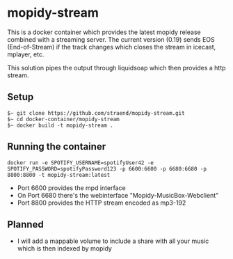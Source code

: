 # mopidy-stream

This is a docker container which provides the latest mopidy release combined with a streaming server. The current version (0.19) sends EOS (End-of-Stream) if the track changes which closes the stream in icecast, mplayer, etc.

This solution pipes the output through liquidsoap which then provides a http stream.

## Setup

```
$~ git clone https://github.com/straend/mopidy-stream.git
$~ cd docker-container/mopidy-stream
$~ docker build -t mopidy-stream .
```

## Running the container

```
docker run -e SPOTIFY_USERNAME=spotifyUser42 -e SPOTIFY_PASSWORD=spotifyPassword123 -p 6600:6600 -p 6680:6680 -p 8800:8800 -t mopidy-stream:latest
```

* Port 6600 provides the mpd interface
* On Port 6680 there's the webinterface "Mopidy-MusicBox-Webclient"
* Port 8800 provides the HTTP stream encoded as mp3-192


## Planned

* I will add a mappable volume to include a share with all your music which is then indexed by mopidy
